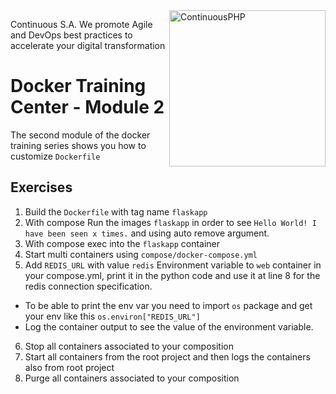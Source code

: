 <a href="http://continuous.lu">
  <img src="https://app.continuousphp.com/assets/logos/continuousphp.svg" alt="ContinuousPHP" width="250px" align="right"/>
</a>

<p align="left">
    Continuous S.A. We promote Agile and DevOps best practices to accelerate your digital transformation
</p>

# Docker Training Center - Module 2

The second module of the docker training series shows you how to customize `Dockerfile`

## Exercises

1. Build the `Dockerfile` with tag name `flaskapp`
2. With compose Run the images `flaskapp` in order to see `Hello World! I have been seen x times.` and using auto remove argument.
3. With compose exec into the `flaskapp` container
4. Start multi containers using `compose/docker-compose.yml`
5. Add `REDIS_URL` with value `redis` Environment variable to `web` container in your compose.yml, print it in the python code and use it at line 8 for the redis connection specification.
  - To be able to print the env var you need to import `os` package and get your env like this `os.environ["REDIS_URL"]`
  - Log the container output to see the value of the environment variable.
6. Stop all containers associated to your composition
7. Start all containers from the root project and then logs the containers also from root project
8. Purge all containers associated to your composition

